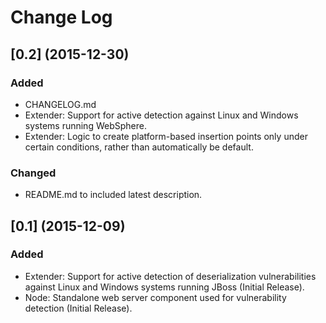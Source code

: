 # Change Log

## [0.2] (2015-12-30)
### Added
- CHANGELOG.md
- Extender: Support for active detection against Linux and Windows systems running WebSphere.
- Extender: Logic to create platform-based insertion points only under certain conditions, rather than automatically be default.

### Changed
- README.md to included latest description.

## [0.1] (2015-12-09)
### Added
- Extender: Support for active detection of deserialization vulnerabilities against Linux and Windows systems running JBoss (Initial Release).
- Node: Standalone web server component used for vulnerability detection (Initial Release).
